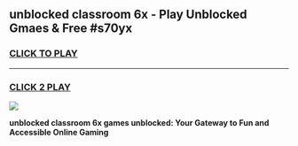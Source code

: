 
## unblocked classroom 6x - Play Unblocked Gmaes & Free #s70yx
<h3>
<a href="https://news.freeplayer.one?title=unblocked_classroom_6x&ref=24F">CLICK TO PLAY</a></h3>
<hr>

<h3>
<a href="https://news.freeplayer.one?title=unblocked_classroom_6x&ref=24F">CLICK 2 PLAY</a>
  
</h3>

<a href="https://news.freeplayer.one?title=unblocked_classroom_6x&ref=24F/"><img src="https://clearcache.store/games.png"></a>


**unblocked classroom 6x games unblocked: Your Gateway to Fun and Accessible Online Gaming**

